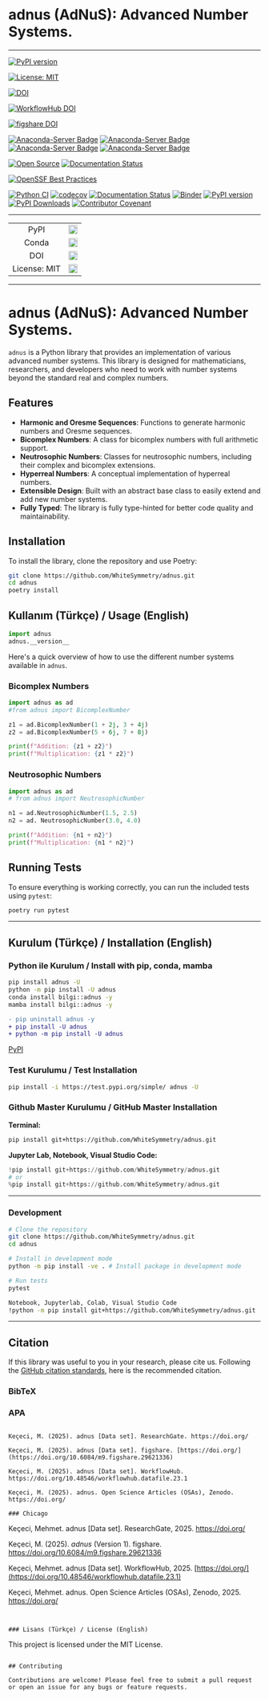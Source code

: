 # adnus (AdNuS):  Advanced Number Systems.

---
[![PyPI version](https://badge.fury.io/py/adnus.svg)](https://badge.fury.io/py/adnus)

[![License: MIT](https://img.shields.io/badge/License-MIT-yellow.svg)](https://opensource.org/licenses/MIT)

[![DOI](https://zenodo.org/badge/DOI/-.svg)](https://doi.org/-)

[![WorkflowHub DOI](https://img.shields.io/badge/DOI-10.48546/workflowhub.datafile.23.1-blue)](https://doi.org/10.48546/workflowhub.datafile.23.1)

[![figshare DOI](https://img.shields.io/badge/DOI-10.6084/m9.figshare.29621336-blue)](https://doi.org/10.6084/m9.figshare.29621336)

[![Anaconda-Server Badge](https://anaconda.org/bilgi/adnus/badges/version.svg)](https://anaconda.org/bilgi/adnus)
[![Anaconda-Server Badge](https://anaconda.org/bilgi/adnus/badges/latest_release_date.svg)](https://anaconda.org/bilgi/adnus)
[![Anaconda-Server Badge](https://anaconda.org/bilgi/adnus/badges/platforms.svg)](https://anaconda.org/bilgi/adnus)
[![Anaconda-Server Badge](https://anaconda.org/bilgi/adnus/badges/license.svg)](https://anaconda.org/bilgi/adnus)

[![Open Source](https://img.shields.io/badge/Open%20Source-Open%20Source-brightgreen.svg)](https://opensource.org/)
[![Documentation Status](https://app.readthedocs.org/projects/adnus/badge/?0.1.0=main)](https://adnus.readthedocs.io/en/latest)

[![OpenSSF Best Practices](https://www.bestpractices.dev/projects/-/badge)](https://www.bestpractices.dev/projects/-)

[![Python CI](https://github.com/WhiteSymmetry/adnus/actions/workflows/python_ci.yml/badge.svg?branch=main)](https://github.com/WhiteSymmetry/adnus/actions/workflows/python_ci.yml)
[![codecov](https://codecov.io/gh/WhiteSymmetry/adnus/graph/badge.svg?token=-)](https://codecov.io/gh/WhiteSymmetry/adnus)
[![Documentation Status](https://readthedocs.org/projects/adnus/badge/?version=latest)](https://adnus.readthedocs.io/en/latest/)
[![Binder](https://terrarium.evidencepub.io/badge_logo.svg)](https://terrarium.evidencepub.io/v2/gh/WhiteSymmetry/adnus/HEAD)
[![PyPI version](https://badge.fury.io/py/adnus.svg)](https://badge.fury.io/py/adnus)
[![PyPI Downloads](https://static.pepy.tech/badge/adnus)](https://pepy.tech/projects/adnus)
[![Contributor Covenant](https://img.shields.io/badge/Contributor%20Covenant-2.1-4baaaa.svg)](CODE_OF_CONDUCT.md)

---

<p align="left">
    <table>
        <tr>
            <td style="text-align: center;">PyPI</td>
            <td style="text-align: center;">
                <a href="https://pypi.org/project/adnus/">
                    <img src="https://badge.fury.io/py/adnus.svg" alt="PyPI version" height="18"/>
                </a>
            </td>
        </tr>
        <tr>
            <td style="text-align: center;">Conda</td>
            <td style="text-align: center;">
                <a href="https://anaconda.org/bilgi/adnus">
                    <img src="https://anaconda.org/bilgi/adnus/badges/version.svg" alt="conda-forge version" height="18"/>
                </a>
            </td>
        </tr>
        <tr>
            <td style="text-align: center;">DOI</td>
            <td style="text-align: center;">
                <a href="https://doi.org/10.5281/zenodo.15874178">
                    <img src="https://zenodo.org/badge/DOI/-.svg" alt="DOI" height="18"/>
                </a>
            </td>
        </tr>
        <tr>
            <td style="text-align: center;">License: MIT</td>
            <td style="text-align: center;">
                <a href="https://opensource.org/licenses/MIT">
                    <img src="https://img.shields.io/badge/License-MIT-yellow.svg" alt="License" height="18"/>
                </a>
            </td>
        </tr>
    </table>
</p>

---
# adnus (AdNuS):  Advanced Number Systems.

`adnus` is a Python library that provides an implementation of various advanced number systems. This library is designed for mathematicians, researchers, and developers who need to work with number systems beyond the standard real and complex numbers.

## Features

- **Harmonic and Oresme Sequences**: Functions to generate harmonic numbers and Oresme sequences.
- **Bicomplex Numbers**: A class for bicomplex numbers with full arithmetic support.
- **Neutrosophic Numbers**: Classes for neutrosophic numbers, including their complex and bicomplex extensions.
- **Hyperreal Numbers**: A conceptual implementation of hyperreal numbers.
- **Extensible Design**: Built with an abstract base class to easily extend and add new number systems.
- **Fully Typed**: The library is fully type-hinted for better code quality and maintainability.

## Installation

To install the library, clone the repository and use Poetry:

```bash
git clone https://github.com/WhiteSymmetry/adnus.git
cd adnus
poetry install
```

## Kullanım (Türkçe) / Usage (English)

```python
import adnus
adnus.__version__
```

Here's a quick overview of how to use the different number systems available in `adnus`.

### Bicomplex Numbers

```python
import adnus as ad
#from adnus import BicomplexNumber

z1 = ad.BicomplexNumber(1 + 2j, 3 + 4j)
z2 = ad.BicomplexNumber(5 + 6j, 7 + 8j)

print(f"Addition: {z1 + z2}")
print(f"Multiplication: {z1 * z2}")
```

### Neutrosophic Numbers

```python
import adnus as ad
# from adnus import NeutrosophicNumber

n1 = ad.NeutrosophicNumber(1.5, 2.5)
n2 = ad. NeutrosophicNumber(3.0, 4.0)

print(f"Addition: {n1 + n2}")
print(f"Multiplication: {n1 * n2}")
```

## Running Tests

To ensure everything is working correctly, you can run the included tests using `pytest`:

```bash
poetry run pytest
```

---

## Kurulum (Türkçe) / Installation (English)

### Python ile Kurulum / Install with pip, conda, mamba
```bash
pip install adnus -U
python -m pip install -U adnus
conda install bilgi::adnus -y
mamba install bilgi::adnus -y
```

```diff
- pip uninstall adnus -y
+ pip install -U adnus
+ python -m pip install -U adnus
```

[PyPI](https://pypi.org/project/adnus/)

### Test Kurulumu / Test Installation

```bash
pip install -i https://test.pypi.org/simple/ adnus -U
```

### Github Master Kurulumu / GitHub Master Installation

**Terminal:**

```bash
pip install git+https://github.com/WhiteSymmetry/adnus.git
```

**Jupyter Lab, Notebook, Visual Studio Code:**

```python
!pip install git+https://github.com/WhiteSymmetry/adnus.git
# or
%pip install git+https://github.com/WhiteSymmetry/adnus.git
```

---

### Development
```bash
# Clone the repository
git clone https://github.com/WhiteSymmetry/adnus.git
cd adnus

# Install in development mode
python -m pip install -ve . # Install package in development mode

# Run tests
pytest

Notebook, Jupyterlab, Colab, Visual Studio Code
!python -m pip install git+https://github.com/WhiteSymmetry/adnus.git
```
---

## Citation

If this library was useful to you in your research, please cite us. Following the [GitHub citation standards](https://docs.github.com/en/github/creating-cloning-and-archiving-repositories/creating-a-repository-on-github/about-citation-files), here is the recommended citation.

### BibTeX


### APA

```

Keçeci, M. (2025). adnus [Data set]. ResearchGate. https://doi.org/

Keçeci, M. (2025). adnus [Data set]. figshare. [https://doi.org/](https://doi.org/10.6084/m9.figshare.29621336)

Keçeci, M. (2025). adnus [Data set]. WorkflowHub. https://doi.org/10.48546/workflowhub.datafile.23.1

Keçeci, M. (2025). adnus. Open Science Articles (OSAs), Zenodo. https://doi.org/

### Chicago

```


Keçeci, Mehmet. adnus [Data set]. ResearchGate, 2025. https://doi.org/

Keçeci, M. (2025). <i>adnus</i> (Version 1). figshare. https://doi.org/10.6084/m9.figshare.29621336

Keçeci, Mehmet. adnus [Data set]. WorkflowHub, 2025. [https://doi.org/](https://doi.org/10.48546/workflowhub.datafile.23.1)

Keçeci, Mehmet. adnus. Open Science Articles (OSAs), Zenodo, 2025. https://doi.org/

```


### Lisans (Türkçe) / License (English)

```
This project is licensed under the MIT License.
```

## Contributing

Contributions are welcome! Please feel free to submit a pull request or open an issue for any bugs or feature requests.

